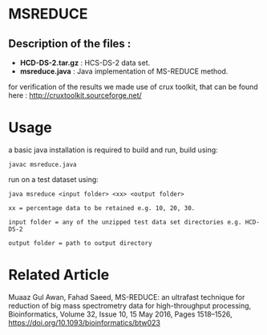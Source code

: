 # MSREDUCE
## Description of the files :
 * **HCD-DS-2.tar.gz** : HCS-DS-2 data set.
 * **msreduce.java** : Java implementation of MS-REDUCE method.
  
for verification of the results we made use of crux toolkit, that can be found here : http://cruxtoolkit.sourceforge.net/ 
# Usage
a basic java installation is required to build and run, build using:

```javac msreduce.java```

run on a test dataset using:

```
java msreduce <input folder> <xx> <output folder> 

xx = percentage data to be retained e.g. 10, 20, 30. 

input folder = any of the unzipped test data set directories e.g. HCD-DS-2

output folder = path to output directory
```
# Related Article
Muaaz Gul Awan, Fahad Saeed, MS-REDUCE: an ultrafast technique for reduction of big mass spectrometry data for high-throughput processing, Bioinformatics, Volume 32, Issue 10, 15 May 2016, Pages 1518–1526, https://doi.org/10.1093/bioinformatics/btw023
